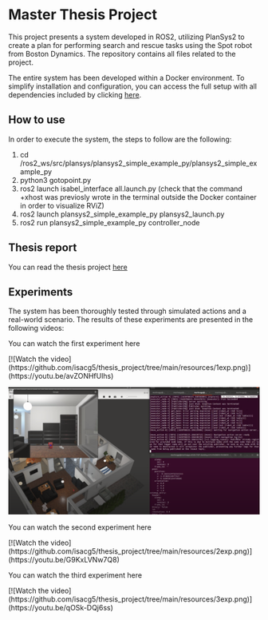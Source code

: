 # Master Thesis Project

This project presents a system developed in ROS2, utilizing PlanSys2 to create a plan for performing search and rescue tasks using the Spot robot from Boston Dynamics. The repository contains all files related to the project.

The entire system has been developed within a Docker environment. To simplify installation and configuration, you can access the full setup with all dependencies included by clicking [here](https://hub.docker.com/repository/docker/isacg5/final_solution/general).

## How to use
In order to execute the system, the steps to follow are the following:
1. cd /ros2_ws/src/plansys/plansys2_simple_example_py/plansys2_simple_example_py
2. python3 gotopoint.py
3. ros2 launch isabel_interface all.launch.py (check that the command +xhost was previosly wrote in the terminal outside the Docker container in order to visualize RViZ)
4. ros2 launch plansys2_simple_example_py plansys2_launch.py 
5. ros2 run plansys2_simple_example_py controller_node 

## Thesis report
You can read the thesis project [here](https://github.com/isacg5/thesis_project/tree/main/thesis)


## Experiments
The system has been thoroughly tested through simulated actions and a real-world scenario. The results of these experiments are presented in the following videos:
<p align="justify">
You can watch the first experiment here
</p>
[![Watch the video](https://github.com/isacg5/thesis_project/tree/main/resources/1exp.png)](https://youtu.be/avZONHfUlhs)

[![Watch the video](https://github.com/Juancams/plan_sist_cogn/blob/main/resources/init_cap.png)](https://youtu.be/mfQO0WytDmY)

<p align="justify">
You can watch the second experiment here
</p>
[![Watch the video](https://github.com/isacg5/thesis_project/tree/main/resources/2exp.png)](https://youtu.be/G9KxLVNw7Q8)

<p align="justify">
You can watch the third experiment here
</p>
[![Watch the video](https://github.com/isacg5/thesis_project/tree/main/resources/3exp.png)](https://youtu.be/qOSk-DQj6ss)
